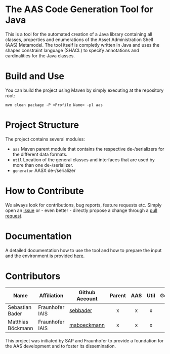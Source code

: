 # The AAS Code Generation Tool for Java

This is a tool for the automated creation of a Java library containing all classes, properties and enumerations of the Asset Administration Shell (AAS) Metamodel. The tool itself is completly written in Java and uses the shapes constraint language (SHACL) to specify annotations and cardinalities for the Java classes.



# Build and Use

You can build the project using Maven by simply executing at the repository
root:

`mvn clean package -P <Profile Name> -pl aas`


# Project Structure

The project contains several modules:

- `aas` Maven parent module that contains the respective de-/serializers for the different data formats.
- `util` Location of the general classes and interfaces that are used by more than one de-/serializer.
- `generator` AASX de-/serializer


# How to Contribute

We always look for contributions, bug reports, feature requests etc. Simply open an [issue](https://github.com/admin-shell-io/java-generator/issues) or - even better - directly propose a change through a [pull request](https://github.com/admin-shell-io/java-generator/pulls).

# Documentation

A detailed documentation how to use the tool and how to prepare the input and the environment is provided [here](./aas/README.md).

# Contributors

| Name        | Affiliation           | Github Account | Parent | AAS  | Util | Generator |
--- | --- | --- | :---: | :---: | :---: | :---: |
| Sebastian Bader | Fraunhofer IAIS | [sebbader](https://github.com/sebbader) | x | x | x | x |
| Matthias Böckmann | Fraunhofer IAIS | [maboeckmann](https://github.com/maboeckmann) | x | x | x | x |

This project was initiated by SAP and Fraunhofer to provide a foundation for the
AAS development and to foster its dissemination.
